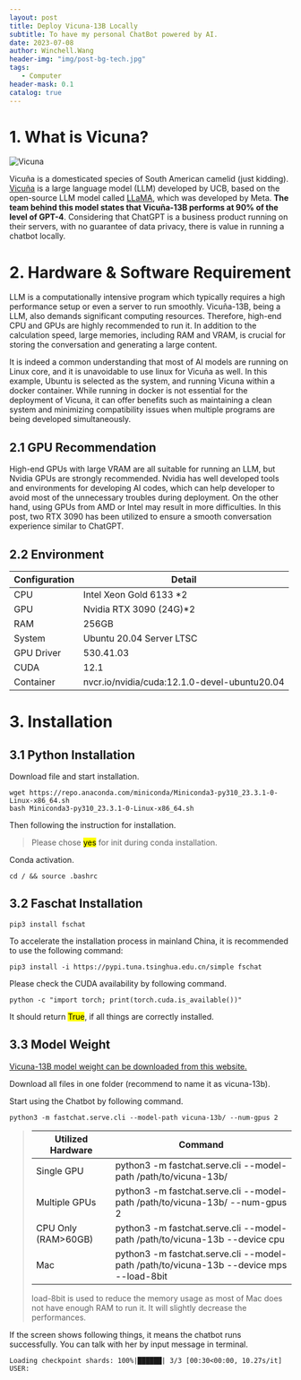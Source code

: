 ```yaml
---
layout: post
title: Deploy Vicuna-13B Locally
subtitle: To have my personal ChatBot powered by AI.
date: 2023-07-08
author: Winchell.Wang
header-img: "img/post-bg-tech.jpg"
tags:
   - Computer
header-mask: 0.1
catalog: true
---
```


# 1. What is Vicuna?

![Vicuna](https://toursinsalta.com/wp-content/uploads/2017/05/vicunas-puna-argentina.jpg)

Vicuña is a domesticated species of South American camelid (just kidding). [Vicuña](https://lmsys.org/blog/2023-03-30-vicuna/) is a large language model (LLM) developed by UCB, based on the open-source LLM model called [LLaMA](https://ai.facebook.com/blog/large-language-model-llama-meta-ai/), which was developed by Meta. **The team behind this model states that Vicuña-13B performs at 90% of the level of GPT-4**. Considering that ChatGPT is a business product running on their servers, with no guarantee of data privacy, there is value in running a chatbot locally.

# 2. Hardware & Software Requirement

LLM is a computationally intensive program which typically requires a high performance setup or even a server to run smoothly. Vicuña-13B, being a LLM, also demands significant computing resources. Therefore, high-end CPU and GPUs are highly recommended to run it. In addition to the calculation speed, large memories, including RAM and VRAM, is crucial for storing the conversation and generating a large content.

It is indeed a common understanding that most of AI models are running on Linux core, and it is unavoidable to use linux for Vicuña as well. In this example, Ubuntu is selected as the system, and running Vicuna within a docker container. While running in docker is not essential for the deployment of Vicuna, it can offer benefits such as maintaining a clean system and minimizing compatibility issues when multiple programs are being developed simultaneously. 

## 2.1 GPU Recommendation

High-end GPUs with large VRAM are all suitable for running an LLM, but Nvidia GPUs are strongly recommended. Nvidia has well developed tools and environments for developing AI codes, which can help developer to avoid most of the unnecessary troubles during deployment. On the other hand, using GPUs from AMD or Intel may result in more difficulties. In this post, two RTX 3090 has been utilized to ensure a smooth conversation experience similar to ChatGPT.

## 2.2 Environment

|Configuration|Detail|
|-|-|
|CPU|Intel Xeon Gold 6133 *2|
|GPU|Nvidia RTX 3090 (24G)*2|
|RAM|256GB|
|System|Ubuntu 20.04 Server LTSC|
|GPU Driver|530.41.03|
|CUDA|12.1|
|Container|nvcr.io/nvidia/cuda:12.1.0-devel-ubuntu20.04|

# 3. Installation

## 3.1 Python Installation

Download file and start installation.

```shell
wget https://repo.anaconda.com/miniconda/Miniconda3-py310_23.3.1-0-Linux-x86_64.sh
bash Miniconda3-py310_23.3.1-0-Linux-x86_64.sh
```

Then following the instruction for installation.

> Please chose <mark>yes</mark> for init during conda installation.

Conda activation.

```shell
cd / && source .bashrc
```

## 3.2 Faschat Installation

```shell
pip3 install fschat
```

To accelerate the installation process in mainland China, it is recommended to use the following command:

```shell
pip3 install -i https://pypi.tuna.tsinghua.edu.cn/simple fschat
```

Please check the CUDA availability by following command.

```shell
python -c "import torch; print(torch.cuda.is_available())"
```

It should return <mark>True</mark>, if all things are correctly installed.

## 3.3 Model Weight

[Vicuna-13B model weight can be downloaded from this website.](https://huggingface.co/lmsys/vicuna-13b-v1.3/tree/main)

Download all files in one folder (recommend to name it as vicuna-13b).

Start using the Chatbot by following command.

```shell
python3 -m fastchat.serve.cli --model-path vicuna-13b/ --num-gpus 2
```

>|Utilized Hardware|Command|
>|-|-|
>|Single GPU|python3 -m fastchat.serve.cli --model-path /path/to/vicuna-13b/|
>|Multiple GPUs|python3 -m fastchat.serve.cli --model-path /path/to/vicuna-13b/ --num-gpus 2|
>|CPU Only (RAM>60GB)|python3 -m fastchat.serve.cli --model-path /path/to/vicuna-13b --device cpu|
>|Mac|python3 -m fastchat.serve.cli --model-path /path/to/vicuna-13b --device mps --load-8bit|
>
>load-8bit is used to reduce the memory usage as most of Mac does not have enough RAM to run it. It will slightly decrease the performances.

If the screen shows following things, it means the chatbot runs successfully. You can talk with her by input message in terminal.

```shell
Loading checkpoint shards: 100%|██████| 3/3 [00:30<00:00, 10.27s/it]
USER:
```